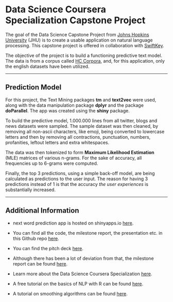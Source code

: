 # Data Science Coursera Specialization Capstone Project

The goal of the Data Science Capstone Project from [Johns Hopkins University](https://www.jhsph.edu/) (JHU) is
to create a usable application on natural language processing. This capstone project
is offered in collaboration with [SwiftKey](https://swiftkey.com/en).

The objective of the project is to build a functioning predictive text model. 
The data is from a corpus called 
[HC Corpora](https://web-beta.archive.org/web/20160930083655/http://www.corpora.heliohost.org/aboutcorpus.html), and,
for this application, only the english datasets have been utilized.

****

## Prediction Model

For this project, the Text Mining packages **tm** and **text2vec** were used, along with the data manipulation
package **dplyr** and the package **doParallel**. The app was created using the **shiny** package.

To build the predictive model, 1.000.000 lines from all twitter, blogs and news datasets were sampled. The sample
dataset was then cleaned, by removing all non-ascii characters, like emoji, being converted to lowercase letters and then
by removing all contractions, punctuation, numbers, profanities, leftout letters and extra whitespaces.

The data was then tokenized to form **Maximum Likelihood Estimation** (MLE) matrices of various n-grams. For the sake of accuracy, all frequencies up to 6-grams were computed.

Finally, the top 3 predictions, using a simple back-off model, are being calculated as predictions to the user input. The reason for having 3 predictions instead of 1 is that the accuracy *the user experiences* is substantially increased.

****

## Additional Information

- next word prediction app is hosted on shinyapps.io [here](https://sigm4.shinyapps.io/Capstone_Prediction/).  
- You can find all the code, the milestone report, the presentation etc. in this Github repo [here](https://github.com/SiGm4/Data-Science-Capstone-Project/).  
- You can find the pitch deck [here](http://rpubs.com/SiGm4/capstone_prediction).  
- Although there has been a lot of deviation from that, the milestone report can be found [here](http://rpubs.com/SiGm4/dssmilestonerep).  
- Learn more about the Data Science Coursera Specialization [here](https://www.coursera.org/specializations/jhu-data-science).  

- A free tutorial on the basics of NLP with R can be found [here](https://www.datacamp.com/courses/intro-to-text-mining-bag-of-words).
- A tutorial on smoothing algorithms can be found [here](https://nlp.stanford.edu/~wcmac/papers/20050421-smoothing-tutorial.pdf).
